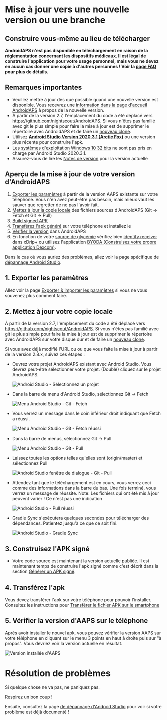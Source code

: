 # Mise à jour vers une nouvelle version ou une branche

## Construire vous-même au lieu de télécharger

**AndroidAPS n'est pas disponible en téléchargement en raison de la réglementation concernant les dispositifs médicaux. Il est légal de construire l'application pour votre usage personnel, mais vous ne devez en aucun cas donner une copie à d'autres personnes ! Voir la [page FAQ](../Getting-Started/FAQ.md) pour plus de détails.**

## Remarques importantes

* Veuillez mettre à jour dès que possible quand une nouvelle version est disponible. Vous recevrez une [information dans la page d'accueil AndroidAPS](../Installing-AndroidAPS/Releasenotes#notes-de-version) à propos de la nouvelle version.
* À partir de la version 2.7, l'emplacement du code a été déplacé vers <https://github.com/nightscout/AndroidAPS>. Si vous n'êtes pas familié avec git le plus simple pour faire la mise à jour est de supprimer le répertoire avec AndroidAPS et de faire un [nouveau clone](../Installing-AndroidAPS/Building-APK.md).
* Utilisez **[Android Studio Version 2020.3.1 (Arctic Fox)](https://developer.android.com/studio/)** ou une version plus récente pour construire l'apk.
* [Les systèmes d'exploitation Windows 10 32 bits](../Installing-AndroidAPS/troubleshooting_androidstudio#unable-to-start-daemon-process) ne sont pas pris en charge par Android Studio 2020.3.1.
* Assurez-vous de lire les [Notes de version](../Installing-AndroidAPS/Releasenotes) pour la version actuelle

## Aperçu de la mise à jour de votre version d'AndroidAPS

1. [Exporter les paramètres](../Usage/ExportImportSettings#exporter-les-parametres) à partir de la version AAPS existante sur votre téléphone. Vous n'en avez peut-être pas besoin, mais mieux vaut les sauver que regretter de ne pas l'avoir fait.
2. [Mettez à jour la copie locale](../Installing-AndroidAPS/Update-to-new-version#mettez-a-jour-votre-copie-locale) des fichiers sources d'AndroidAPS (Git -> Fetch et Git -> Pull)
3. [Build signed APK](../Installing-AndroidAPS/Update-to-new-version#build-the-signed-apk)
4. [Transférez l'apk généré](../Installing-AndroidAPS/Building-APK#transferer-le-fichier-apk-sur-le-smartphone) sur votre téléphone et installez le
5. [Vérifier la version](#verifier-la-version-d-aaps-sur-le-telephone) dans AndroidAPS
6. En fonction de votre [source de glycémie](../Configuration/BG-Source.rst) vérifiez bien [identify receiver](../Configuration/xdrip#identifier-le-recepteur) dans xDrip+ ou utilisez l'application [BYODA (Construisez votre propre application Dexcom)](../Hardware/DexcomG6.html#si-vous-utilisez-g6-avec-votre-propre-application-dexcom).

Dans le cas où vous auriez des problèmes, allez voir la page spécifique de [dépannage Android Studio](../Installing-AndroidAPS/troubleshooting_androidstudio.rst).

## 1. Exporter les paramètres

Allez voir la page [Exporter & importer les paramètres](../Usage/ExportImportSettings#exporter-les-parametres) si vous ne vous souvenez plus comment faire.

## 2. Mettez à jour votre copie locale

À partir de la version 2.7, l'emplacement du code a été déplacé vers <https://github.com/nightscout/AndroidAPS>. Si vous n'êtes pas familié avec git le plus simple pour faire la mise à jour est de supprimer le répertoire avec AndroidAPS sur votre disque dur et de faire un [nouveau clone](../Installing-AndroidAPS/Building-APK.md).

Si vous avez déjà modifié l'URL ou ou que vous faite la mise à jour à partir de la version 2.8.x, suivez ces étapes :

* Ouvrez votre projet AndroidAPS existant avec Android Studio. Vous devrez peut-être sélectionner votre projet. (Double) cliquez sur le projet AndroidAPS.
    
    ![Android Studio - Sélectionnez un projet](../images/update/01_ProjectSelection.png)

* Dans la barre de menu d'Android Studio, sélectionnez Git -> Fetch
    
    ![Menu Android Studio - Git - Fetch](../images/update/02_GitFetch.png)

* Vous verrez un message dans le coin inférieur droit indiquant que Fetch a réussi.
    
    ![Menu Android Studio - Git - Fetch réussi](../images/update/03_GitFetchSuccessful.png)

* Dans la barre de menus, sélectionnez Git -> Pull
    
    ![Menu Android Studio - Git - Pull](../images/update/04_GitPull.png)

* Laissez toutes les options telles qu'elles sont (origin/master) et sélectionnez Pull
    
    ![Android Studio fenêtre de dialogue - Git - Pull](../images/update/05_GitPullOptions.png)

* Attendez tant que le téléchargement est en cours, vous verrez ceci comme des informations dans la barre du bas. Une fois terminé, vous verrez un message de réussite. Note: Les fichiers qui ont été mis à jour peuvent varier ! Ce n'est pas une indication
    
    ![Android Studio - Pull réussi](../images/update/06_GitPullSuccess.png)

* Gradle Sync s'exécutera quelques secondes pour télécharger des dépendances. Patientez jusqu'à ce que ce soit fini.
    
    ![Android Studio - Gradle Sync](../images/studioSetup/40_BackgroundTasks.png)

## 3. Construisez l'APK signé

* Votre code source est maintenant la version actuelle publiée. Il est maintenant temps de construire l'apk signé comme c'est décrit dans la section [Générer un APK signé](../Installing-AndroidAPS/Building-APK#generer-un-apk-signe).

## 4. Transférez l'apk

Vous devez transférer l'apk sur votre téléphone pour pouvoir l'installer. Consultez les instructions pour [Transférer le fichier APK sur le smartphone](../Installing-AndroidAPS/Building-APK#transferer-le-fichier-apk-sur-le-smartphone)

## 5. Vérifier la version d'AAPS sur le téléphone

Après avoir installer le nouvel apk, vous pouvez vérifier la version AAPS sur votre téléphone en cliquant sur le menu 3 points en haut à droite puis sur "à propos". Vous devriez voir la version actuelle en résultat.

![Version installée d'AAPS](../images/Update_VersionCheck282.png)

# Résolution de problèmes

Si quelque chose ne va pas, ne paniquez pas.

Respirez un bon coup !

Ensuite, consultez la page [de dépannage d'Android Studio](../Installing-AndroidAPS/troubleshooting_androidstudio) pour voir si votre problème est déjà documenté !